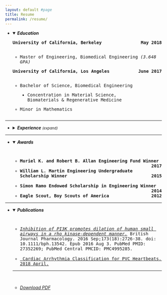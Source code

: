 ```yaml
---
layout: default #page
title: Resume
permalink: /resume/
---
```

<ul><li>
<details open><summary><em><strong>Education</strong></em></summary>

<pre><div style="white-space: pre-wrap;"><div style="text-align: left"><strong>University of California, Berkeley<span style="float:right;">May 2018</span>
</strong></div>
<ul><li>Master of Engineering, Biomedical Engineering <em>(3.648 GPA)</em></li></ul></div></pre>
<pre><div style="white-space: pre-wrap;"><div style="text-align: left"><strong>University of California, Los Angeles<span style="float:right;">June 2017</span>
</strong></div>
<ul><li><p>Bachelor of Science, Biomedical Engineering
<ul><li>Concentration in Material Science,
Biomaterials & Regenerative Medicine</li></ul></p></li><li><p>Minor in Mathematics</p></li></ul></div></pre></details>
<p></p></li></ul>
<hr>
<ul><li>
<details><summary><em><strong>Experience</strong></em> <i><small>(expand)</small></i></summary>
<pre><div style="white-space: pre-wrap;"><div style="text-align: left"><strong>Kelvi                                                                                                                       <span style="float:right;">Jun 2018 – Present</span>
R&D Engineer                                       <span style="float:right;">Los Angeles, CA</span></strong></div>
<ul><li>Under supervision applies functional specifications and uses engineering tools to design hardware, electronic circuits, control systems and algorithms for product changes and new development</li>
<li>Develop and maintain proprietary data collection software tools</li>
<li>Uses software tools or applications to perform routine analysis to predict performance of electronic circuits and control systems and identifies design improvements by evaluating results</li>
<li>Performs reliability analysis such as risk assessments and Failure Mode Effects Analysis by compiling and examining data</li>
<li>Identifies testing requirements at a system level with the emphasis on complying with 60601-1 test standards and Kelvi’s procedures</li>
<li>Coordinates with project leads to produce project deliverables by assessing input requirements and applying functional specifications</li>
<li>Develops relationships through excellent communication skills and acts as a key resource to create innovative solutions</li></ul></div></pre>
<pre><div style="white-space: pre-wrap;"><div style="text-align: left"><strong>Bio-Rad Laboratories<span style="float:right;">April 2017 – December 2017</span>
Manufacturing and Quality Engineering Intern<span style="float:right;">Lake Forest, CA</span></strong></div>
<ul><li>Design, research, analyze, and test biomanufacturing processes</li>
<li>Use mechanistic and phenomenological models to perform root cause analysis</li>
<li>Support corrective and preventative action (CAPA) process</li>
<li>Produce business impact and technical reports supporting corrective actions</li>
<li>Manage and update SOP and MP documentation</li>
<li>Perform process and equipment qualifications (IQ/PQ/OQ)</li></ul></div></pre>
<pre><div style="white-space: pre-wrap;"><div style="text-align: left"><strong>UCSF-Berkeley Joint Capstone Project<span style="float:right;">Sept 2017 – June2019</span>
Data Analyst<span style="float:right;">Berkeley, CA</span></strong></div>
<ul><li>Utilize Python and TensorFlow to analyze clinical electrocardiogram time series</li>
<li>Apply a series of classifiers for Premature Ventricular Contraction (PVC) electrocardiogram events including Naïve Bayes, convolutional neural network (CNN), and Random Forest</li>
<li>Achieve a lower false positive alarm rate, reducing nurse alarm fatigue</li></ul></div></pre>

<pre><div style="white-space: pre-wrap;"><div style="text-align: left"><strong>Forcyte Biotechnologies, Inc.<span style="float:right;">Sept 2015 – Jan 2017</span>
Undergraduate Researcher<span style="float:right;">Los Angeles, CA</span></strong></div>
<ul><li>Develop a novel force phenotyping platform ideal for high throughput pharmaceutical screening</li>
<li>Measure single cell contractile forces on Fibronectin-treated PDMS patterns</li>
<li>Execute Microfabrication, Staining, and Fluorescent Microscopy techniques</li>
<li>Published results in the British Journal of Pharmacology</li></ul></div></pre></details>
<p></p></li></ul>
<hr>
<ul><li><details open><summary><em><strong>Awards</strong></em></summary>
<pre><div style="white-space: pre-wrap;"><strong>
<ul><li>Muriel K. and Robert B. Allan Engineering Fund Winner <span style="float:right;">2017</span></li>
<li>William L. Martin Engineering Undergraduate Scholarship Winner <span style="float:right;">2015</span></li>
<li>Simon Ramo Endowed Scholarship in Engineering Winner <span style="float:right;">2014</span></li>
<li>Eagle Scout, Boy Scouts of America <span style="float:right;">2012</span></li></ul></strong></div></pre></details>
<p></p></li></ul>
<hr>
<ul><li>
<details open><summary><em><strong>Publications</strong></em></summary>
<pre><div style="white-space: pre-wrap;">
<ul><li><em><a href="https://www.ncbi.nlm.nih.gov/pubmed/27352269">Inhibition of PI3K promotes dilation of human small airways in a rho kinase-dependent manner.</a></em> British Journal Pharmacology. 2016 Sep;173(18):2726-38. doi: 10.1111/bph.13542. Epub 2016 Aug 3. PubMed PMID: 27352269; PubMed Central PMCID: PMC4995285.</li>
<li><a href="../assets/Cardiac_Arrhythmia_Classification_for_PVC_Heartbeats.pdf"> Cardiac Arrhythmia Classification for PVC Heartbeats. 2018 April.</a>
</li></ul></div></pre>
</details>

<hr>

<div style="white-space: pre-wrap;">
<ul><li><em><a href="../assets/AdamAndrews_Resume_R.pdf">Download PDF</a></em></li></ul></div>